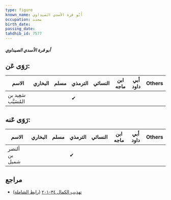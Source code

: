 ```yaml
---
type: figure
known_name: أَبُو قرة الأسدي الصيداوي
occupation: محدث
birth_date:
passing_date:
tahdhib_id: 7577
---
```

##### أبو قرة الأسدي الصيداوي

## رَوَى عَن:
| الاسم                | البخاري | مسلم | الترمذي | النسائي | ابن ماجه | أبي داود | Others |
| -------------------- | ------- | ---- | ------- | ------- | -------- | -------- | ------ |
| سَعِيد بن المُسَيَّب |         |      | ✔       |         |          |          |        |
## رَوَى عَنه:
| الاسم         | البخاري | مسلم | الترمذي | النسائي | ابن ماجه | أبي داود | Others |
| ------------- | ------- | ---- | ------- | ------- | -------- | -------- | ------ |
| ألنضر بن شميل |         |      | ✔       |         |          |          |        |
## مراجع
- [تهذيب الكمال ٣٤-٢٠١](obsidian://open?vault=Tahdhib-al-Kamal&file=Figures/٧٥٧٧-أبو%20قرة%20الأسدي%20الصيداوي) ([رابط الشاملة](https://shamela.ws/book/3722/18318))